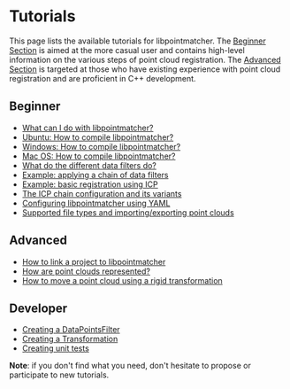 Tutorials
=========

This page lists the available tutorials for libpointmatcher. The [Beginner Section](#beginner) is aimed at the more casual user and contains high-level information on the various steps of point cloud registration. The [Advanced Section](#advanced) is targeted at those who have existing experience with point cloud registration and are proficient in C++ development.

Beginner<a name="beginner"></a>
---------

- [What can I do with libpointmatcher?](ApplicationsAndPub.md)
- [Ubuntu: How to compile libpointmatcher?](Compilation.md)
- [Windows: How to compile libpointmatcher?](CompilationWindows.md)
- [Mac OS: How to compile libpointmatcher?](CompilationMac.md)
- [What do the different data filters do?](Datafilters.md)
- [Example: applying a chain of data filters](ApplyingDatafilters.md)
- [Example: basic registration using ICP](BasicRegistration.md)
- [The ICP chain configuration and its variants](DefaultICPConfig.md)
- [Configuring libpointmatcher using YAML](Configuration.md)
- [Supported file types and importing/exporting point clouds](ImportExport.md)

Advanced<a name="advanced"></a>
-------
- [How to link a project to libpointmatcher](LinkingProjects.md)
- [How are point clouds represented?](Pointclouds.md)
- [How to move a point cloud using a rigid transformation](Transformations.md)

Developer<a name="developer"></a>
---------
- [Creating a DataPointsFilter](DataPointsFilterDev.md)
- [Creating a Transformation](TransformationDev.md)
- [Creating unit tests](UnitTestDev.md)

**Note**: if you don't find what you need, don't hesitate to propose or participate to new tutorials. 
